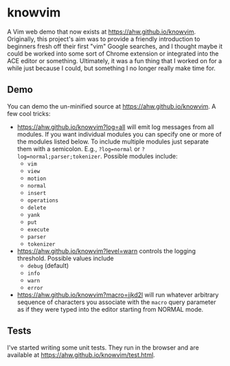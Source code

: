 knowvim
=======

A Vim web demo that now exists at https://ahw.github.io/knowvim. Originally,
this project's aim was to provide a friendly introduction to beginners fresh
off their first "vim" Google searches, and I thought maybe it could be
worked into some sort of Chrome extension or integrated into the ACE editor
or something. Ultimately, it was a fun thing that I worked on for a while
just because I could, but something I no longer really make time for.

Demo
----
You can demo the un-minified source at https://ahw.github.io/knowvim. A few
cool tricks:

* https://ahw.github.io/knowvim?log=all will emit log messages from all modules.
  If you want individual modules you can specify one or more of the modules
  listed below. To include multiple modules just separate them with a
  semicolon. E.g., `?log=normal` or `?log=normal;parser;tokenizer`. Possible
  modules include:
  * `vim`
  * `view`
  * `motion`
  * `normal`
  * `insert`
  * `operations`
  * `delete`
  * `yank`
  * `put`
  * `execute`
  * `parser`
  * `tokenizer`
* https://ahw.github.io/knowvim?level=warn controls the logging threshold. Possible
  values include
  * `debug` (default)
  * `info`
  * `warn`
  * `error`
* https://ahw.github.io/knowvim?macro=jjkd2l will run whatever arbitrary sequence
  of characters you associate with the `macro` query parameter as if they
  were typed into the editor starting from NORMAL mode.

Tests
-----
I've started writing some unit tests. They run in the browser and are
available at https://ahw.github.io/knowvim/test.html.
